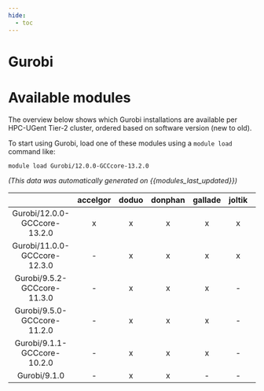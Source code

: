 ```yaml
---
hide:
  - toc
---
```


Gurobi
======

# Available modules


The overview below shows which Gurobi installations are available per HPC-UGent Tier-2 cluster, ordered based on software version (new to old).

To start using Gurobi, load one of these modules using a `module load` command like:

```shell
module load Gurobi/12.0.0-GCCcore-13.2.0
```

*(This data was automatically generated on {{modules_last_updated}})*  

| |accelgor|doduo|donphan|gallade|joltik|shinx|
| :---: | :---: | :---: | :---: | :---: | :---: | :---: |
|Gurobi/12.0.0-GCCcore-13.2.0|x|x|x|x|x|x|
|Gurobi/11.0.0-GCCcore-12.3.0|-|x|x|x|x|-|
|Gurobi/9.5.2-GCCcore-11.3.0|-|x|x|x|-|-|
|Gurobi/9.5.0-GCCcore-11.2.0|-|x|x|x|-|-|
|Gurobi/9.1.1-GCCcore-10.2.0|-|x|x|x|-|-|
|Gurobi/9.1.0|-|x|x|-|-|-|
